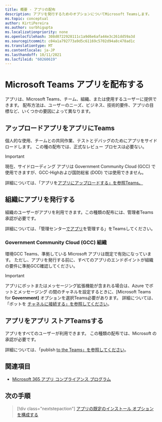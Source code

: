 ```yaml
---
title: 概要 - アプリの配布
description: アプリを発行するためのオプションについてMicrosoft Teamsします。
ms.topic: conceptual
author: KirtiPereira
ms.author: surbhigupta
ms.localizationpriority: none
ms.openlocfilehash: 308d0722928111c1a9d6e6afa44e3c261dd59a3d
ms.sourcegitcommit: c04a1a792773a9d5c61169c5702d94a8c478ad1c
ms.translationtype: MT
ms.contentlocale: ja-JP
ms.lasthandoff: 10/11/2021
ms.locfileid: "60260619"
---
```

# <a name="distribute-your-microsoft-teams-app"></a>Microsoft Teams アプリを配布する

アプリは、Microsoft Teams、チーム、組織、または使用するユーザーに提供できます。 配布方法は、ユーザーのニーズ、ビジネス、技術的要件、アプリの目標など、いくつかの要因によって異なります。

## <a name="upload-your-app-in-teams"></a>アップロードアプリをアプリにTeams

個人的な使用、チームとの共同作業、テストとデバッグのためにアプリをサイドロードします。 この種の配布では、正式なレビュー プロセスは必要ない。

> [!IMPORTANT]
> 現在、サイドローディング アプリは Government Community Cloud (GCC) で使用できますが、GCC-Highおよび国防総省 (DOD) では使用できません。

詳細については、「アプリを[アプリにアップロードする」を参照Teams。](apps-upload.md)

## <a name="publish-your-app-to-your-org"></a>組織にアプリを発行する

組織のユーザーがアプリを利用できます。この種類の配布には、管理者Teams承認が必要です。

詳細については、「管理センター[でアプリ](/MicrosoftTeams/manage-apps?toc=%2Fmicrosoftteams%2Fplatform%2Ftoc.json&bc=%2FMicrosoftTeams%2Fbreadcrumb%2Ftoc.json)を管理する」をTeamsしてください。

### <a name="government-community-cloud-gcc-organizations"></a>Government Community Cloud (GCC) 組織

環境GCC Teams、準拠している Microsoft アプリは既定で有効になっています。 ただし、アプリを発行する前に、すべてのアプリのエンドポイントが組織の要件に準拠GCC確認してください。

> [!IMPORTANT]
>アプリにボットまたはメッセージング拡張機能が含まれる場合は、Azure でボットとメッセージング の間のチャネルを設定するときに、[Microsoft Teams for **Government]** オプションを選択Teams必要があります。 詳細については、「ボットを [チャネルに接続する」を参照してください](/azure/bot-service/bot-service-manage-channels?view=azure-bot-service-4.0&preserve-view=true)。

## <a name="publish-your-app-to-the-teams-store"></a>アプリをアプリ ストアTeamsする

アプリをすべてのユーザーが利用できます。 この種類の配布では、Microsoft の承認が必要です。

詳細については、「publish [to the Teams」を参照してください](~/concepts/deploy-and-publish/appsource/publish.md)。

## <a name="see-also"></a>関連項目

* [Microsoft 365 アプリ コンプライアンス プログラム](/microsoft-365-app-certification/overview)

## <a name="next-step"></a>次の手順

> [!div class="nextstepaction"]
> [アプリの既定のインストール オプションを構成する](~/concepts/deploy-and-publish/add-default-install-scope.md)

